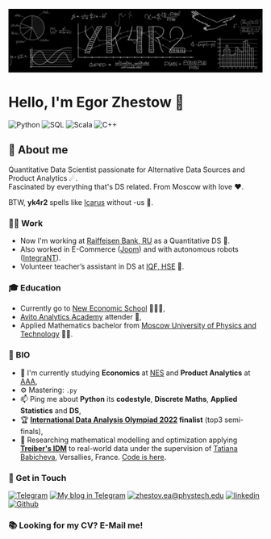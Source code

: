 ![wallpaper](https://github.com/yk4r2/yk4r2/blob/master/GitHub.png)
# Hello, I'm Egor Zhestow 👋

![Python](https://img.shields.io/badge/-%20%20%20%20python%20%20%20-180A0A?logo=python&style=for-the-badge&suffix=expert&logoColor=white)
![SQL](https://img.shields.io/badge/-%20%20%20%20SQL%20%20%20-711A75?&logo=postgresql&style=for-the-badge&suffix=expert&logoColor=white)
![Scala](https://img.shields.io/badge/-SPARK+SCALA%20-F10086?logo=scala&style=for-the-badge&suffix=expert&logoColor=white)
![C++](https://img.shields.io/badge/-C++%20-F582A7?logo=cplusplus&style=for-the-badge&suffix=expert&logoColor=white)

## 🔎 About me

Quantitative Data Scientist passionate for Alternative Data Sources and Product Analytics ☄.\
Fascinated by everything that's DS related. From Moscow with love ❤️.

BTW, **yk4r2** spells like [Icarus](https://en.wikipedia.org/wiki/Icarus) without -us 🦅.

### 🏋️‍♀️ Work
- Now I'm working at [Raiffeisen Bank, RU](www.raiffeisen.ru/) as a Quantitative DS 💽.
- Also worked in E-Commerce ([Joom](www.joom.com)) and with autonomous robots ([IntegraNT](www.integrant.ru/)).
- Volunteer teacher’s assistant in DS at [IQF, HSE](https://iqf.hse.ru/) 💸.

### 🎓 Education
- Currently go to [New Economic School](https://www.nes.ru/?lang=en) 🙋🏻‍♂️,
- [Avito Analytics Academy](https://avito-analytics-academy.ru) attender 🥑,
- Applied Mathematics bachelor from [Moscow University of Physics and Technology](https://mipt.ru/english/) 👨‍🏫.

### 👾 BIO

- 🔭 I'm currently studying **Economics** at [NES](https://www.nes.ru/?lang=en) and **Product Analytics** at [AAA](https://avito-analytics-academy.ru/),
- ⚙️ Mastering: `.py`
- 📫 Ping me about **Python** its **codestyle**, **Discrete Maths**, **Applied Statistics** and **DS**,
- 🏆 **[International Data Analysis Olympiad 2022](idao.world) finalist** (top3 semi-finals),
- 🧪 Researching mathematical modelling and optimization applying **[Treiber's IDM](https://en.wikipedia.org/wiki/Intelligent_driver_model)** to real-world data under the supervision of [Tatiana Babicheva](https://scholar.google.com/citations?user=Apd66t4AAAAJ&hl=th), Versallies, France. [Code is here](https://github.com/yk4r2/ZhesSim).

### 📧 Get in Touch

[![Telegram](https://img.shields.io/badge/-Telegram-2b4d59?&style=for-the-badge&logo=telegram&logoColor=white)](https://t.me/ykvr2) [![My blog in Telegram](https://img.shields.io/badge/-TG%20%E2%A0%80blog-39998e?&style=for-the-badge&logo=telegram&logoColor=white)](https://t.me/train_test_split) [![zhestov.ea@phystech.edu](https://img.shields.io/badge/%E2%A0%80%E2%A0%80Email%E2%A0%80%20-%23E62B1E.svg?&style=for-the-badge&logo=mail.ru&logoColor=white&color=ffdc7c)](mailto:zhestov.ea@phystech.edu) [![linkedin](https://img.shields.io/badge/linkedin%20-%230077B5.svg?&style=for-the-badge&logo=linkedin&logoColor=white&color=ffaa67)](https://www.linkedin.com/in/yk4r2/) [![Github](https://img.shields.io/badge/-%E2%A0%80Github%E2%A0%80-da674a?&style=for-the-badge&logo=github&logoColor=white)](https://www.github.com/yk4r2)

### 📚 Looking for my CV? E-Mail me!
